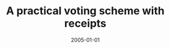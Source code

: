 ---
# Documentation: https://wowchemy.com/docs/managing-content/

title: A practical voting scheme with receipts
subtitle: ''
summary: ''
authors:
- Marek Klonowski
- Mirosław Kutyłowski
- Anna S. Lauks-Dutka
- Filip Zagórski
tags: []
categories: []
date: '2005-01-01'
lastmod: 2022-10-07T05:12:46Z
featured: false
draft: false

# Featured image
# To use, add an image named `featured.jpg/png` to your page's folder.
# Focal points: Smart, Center, TopLeft, Top, TopRight, Left, Right, BottomLeft, Bottom, BottomRight.
image:
  caption: ''
  focal_point: ''
  preview_only: false

# Projects (optional).
#   Associate this post with one or more of your projects.
#   Simply enter your project's folder or file name without extension.
#   E.g. `projects = ["internal-project"]` references `content/project/deep-learning/index.md`.
#   Otherwise, set `projects = []`.
projects: []
publishDate: '2022-10-07T05:12:45.446101Z'
publication_types:
- '2'
abstract: ''
publication: '*Lecture Notes in Computer Science*'
doi: 10.1007/11556992_36
---